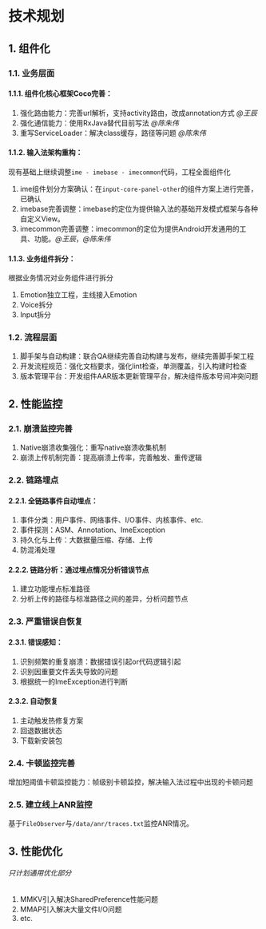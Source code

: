 # 技术规划

## 1. 组件化

### 1.1. 业务层面

#### 1.1.1. 组件化核心框架Coco完善：

1. 强化路由能力：完善url解析，支持activity路由，改成annotation方式 *@王辰*
2. 强化通信能力：使用RxJava替代目前写法 *@陈朱伟*
3. 重写ServiceLoader：解决class缓存，路径等问题 *@陈朱伟*

#### 1.1.2. 输入法架构重构：

现有基础上继续调整`ime - imebase - imecommon`代码，工程全面组件化

1. ime组件划分方案确认：在`input-core-panel-other`的组件方案上进行完善，已确认
2. imebase完善调整：imebase的定位为提供输入法的基础开发模式框架与各种自定义View。
3. imecommon完善调整：imecommon的定位为提供Android开发通用的工具、功能。*@王辰*，*@陈朱伟*


#### 1.1.3. 业务组件拆分：

根据业务情况对业务组件进行拆分

1. Emotion独立工程，主线接入Emotion
2. Voice拆分
3. Input拆分

### 1.2. 流程层面

1. 脚手架与自动构建：联合QA继续完善自动构建与发布，继续完善脚手架工程
2. 开发流程规范：强化文档要求，强化lint检查，单测覆盖，引入构建时检查
3. 版本管理平台：开发组件AAR版本更新管理平台，解决组件版本号间冲突问题

## 2. 性能监控

### 2.1. 崩溃监控完善

1. Native崩溃收集强化：重写native崩溃收集机制
2. 崩溃上传机制完善：提高崩溃上传率，完善触发、重传逻辑

### 2.2. 链路埋点

#### 2.2.1. 全链路事件自动埋点：
	
1. 事件分类：用户事件、网络事件、I/O事件、内核事件、etc.
2. 事件探测：ASM、Annotation、ImeException
3. 持久化与上传：大数据量压缩、存储、上传
4. 	防混淆处理

#### 2.2.2. 链路分析：通过埋点情况分析错误节点

1. 建立功能埋点标准路径
2. 分析上传的路径与标准路径之间的差异，分析问题节点
	
### 2.3. 严重错误自恢复

#### 2.3.1. 错误感知：

1. 识别频繁的重复崩溃：数据错误引起or代码逻辑引起
2. 识别因重要文件丢失导致的问题
3. 根据统一的ImeException进行判断

#### 2.3.2. 自动恢复

1. 主动触发热修复方案
2. 回退数据状态
3. 下载新安装包

### 2.4. 卡顿监控完善

增加短阈值卡顿监控能力：帧级别卡顿监控，解决输入法过程中出现的卡顿问题

### 2.5. 建立线上ANR监控

基于`FileObserver`与`/data/anr/traces.txt`监控ANR情况。

## 3. 性能优化

###### 只计划通用优化部分

1. MMKV引入解决SharedPreference性能问题
2. MMAP引入解决大量文件I/O问题
3. etc.